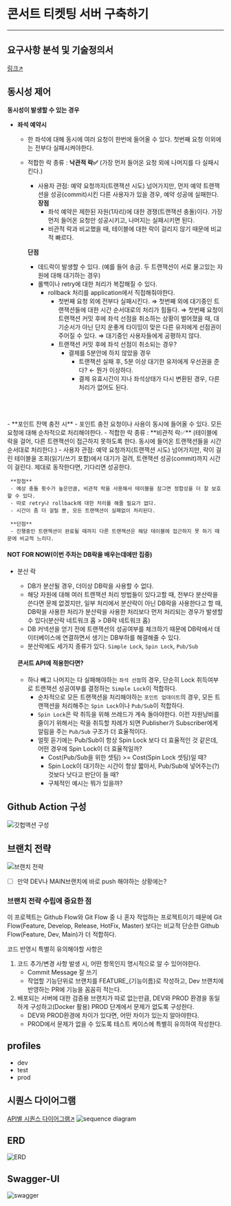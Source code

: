 # 콘서트 티켓팅 서버 구축하기

---
## 요구사항 분석 및 기술정의서
[링크↗](https://github.com/watanka/ticketing/wiki/%EC%BD%98%EC%84%9C%ED%8A%B8-%ED%8B%B0%EC%BC%93%ED%8C%85-%EC%8B%9C%EC%8A%A4%ED%85%9C)

## 동시성 제어
**동시성이 발생할 수 있는 경우**

- **좌석 예약시**
   - 한 좌석에 대해 동시에 여러 요청이 한번에 들어올 수 있다. 첫번째 요청 이외에는 전부다 실패시켜야한다.
   - 적합한 락 종류 : **낙관적 락✅** (가장 먼저 들어온 요청 외에 나머지를 다 실패시킨다.)  
     - 사용자 관점: 예약 요청까지(트랜잭션 시도) 넘어가지만, 먼저 예약 트랜잭션을 성공(commit)시킨 다른 사용자가 있을 경우, 예약 성공에 실패한다.  
     **장점** 
       - 좌석 예약은 제한된 자원(1자리)에 대한 경쟁(트랜잭션 충돌)이다. 가장 먼저 들어온 요청만 성공시키고, 나머지는 실패시키면 된다.
       - 비관적 락과 비교했을 때, 테이블에 대한 락이 걸리지 않기 때문에 비교적 빠르다.
        
     **단점**
      - 데드락이 발생할 수 있다. (예를 들어 송금. 두 트랜잭션이 서로 물고있는 자원에 대해 대기하는 경우) 
      - 롤백이나 retry에 대한 처리가 복잡해질 수 있다.
        - rollback 처리를 application에서 직접해줘야한다.
          - 첫번째 요청 외에 전부다 실패시킨다. ⇒ 첫번째 외에 대기중인 트랜잭션들에 대한 시간 순서대로의 처리가 힘들다. ⇒ 첫번째 요청이 트랜잭션 커밋 후에 좌석 선점을 취소하는 상황이 벌어졌을 때, 대기순서가 아닌 단지 운좋게 타이밍이 맞은 다른 유저에게 선점권이 주어질 수 있다. ⇒ 대기중인 사용자들에게 공평하지 않다.
          - 트랜잭션 커밋 후에 좌석 선점이 취소되는 경우?
             - 결제를 5분안에 하지 않았을 경우
                - 트랜잭션 실패 후, 5분 이상 대기한 유저에게 우선권을 준다? ← 뭔가 이상하다.
                - 결제 유효시간이 지나 좌석상태가 다시 변환된 경우, 다른 처리가 없어도 된다.
</br>
</br>
</br>
- **포인트 잔액 충전 시**
   - 포인트 충전 요청이나 사용이 동시에 들어올 수 있다. 모든 요청에 대해 순차적으로 처리해야한다.
   - 적합한 락 종류 : **비관적 락✅** (테이블에 락을 걸어, 다른 트랜잭션이 접근하지 못하도록 한다. 동시에 들어온 트랜잭션들을 시간 순서대로 처리한다.)   
     - 사용자 관점: 예약 요청까지(트랜잭션 시도) 넘어가지만, 락이 걸린 테이블을 조회(읽기/쓰기 포함)에서 대기가 걸려, 트랜잭션 성공(commit)까지 시간이 걸린다. 제대로 동작한다면, 기다리면 성공한다.  
     
     **장점**
     - 예상 충돌 횟수가 높은만큼, 비관적 락을 사용해서 테이블을 잠그면 정합성을 더 잘 보호할 수 있다.
     - 따로 retry나 rollback에 대한 처리를 해줄 필요가 없다.
     - 시간이 좀 더 걸릴 뿐, 모든 트랜잭션이 실패없이 처리된다.  
     
     **단점**
     - 진행중인 트랜잭션이 완료될 때까지 다른 트랜잭션은 해당 테이블에 접근하지 못 하기 때문에 비교적 느리다.
#### NOT FOR NOW(이번 주차는 DB락을 배우는데에만 집중)
- 분산 락
  - DB가 분산될 경우, 더이상 DB락을 사용할 수 없다.
  - 해당 자원에 대해 여러 트랜잭션 처리 방법들이 있다고할 때, 전부다 분산락을 쓴다면 문제 없겠지만, 일부 처리에서 분산락이 아닌 DB락을 사용한다고 할 때, DB락을 사용한 처리가 분산락을 사용한 처리보다 먼저 처리되는 경우가 발생할 수 있다(분산락 네트워크 홉 > DB락 네트워크 홉)
  - DB 커넥션을 얻기 전에 트랜잭션의 성공여부를 체크하기 때문에 DB락에서 데이터베이스에 연결하면서 생기는 DB부하를 해결해줄 수 있다.
  - 분산락에도 세가지 종류가 있다. `Simple Lock`, `Spin Lock`, `Pub/Sub`
  
  #### 콘서트 API에 적용한다면?
  - 하나 빼고 나머지는 다 실패해야하는 `좌석 선점`의 경우, 단순히 Lock 취득여부로 트랜잭션 성공여부를 결정하는 `Simple Lock`이 적합하다.
    - 순차적으로 모든 트랜잭션을 처리해야하는 `포인트 업데이트`의 경우, 모든 트랜잭션을 처리해주는 `Spin Lock`이나 `Pub/Sub`이 적합하다. 
    - `Spin Lock`은 락 취득을 위해 쓰레드가 계속 돌아야한다. 이런 자원낭비를 줄이기 위해서는 락을 취득할 차례가 되면 Publisher가 Subscriber에게 알림을 주는 `Pub/Sub` 구조가 더 효율적이다.
    - 얼핏 듣기에는 Pub/Sub이 항상 Spin Lock 보다 더 효율적인 것 같은데, 어떤 경우에 Spin Lock이 더 효율적일까?  
      - Cost(Pub/Sub을 위한 셋팅) >= Cost(Spin Lock 셋팅)일 때?
      - Spin Lock이 대기하는 시간이 항상 짧아서, Pub/Sub에 넣어주는(?) 것보다 낫다고 판단이 들 때?
      - 구체적인 예시는 뭐가 있을까?




  

## Github Action 구성
![](docs/github_action구성.png "깃헙액션 구성")

## 브랜치 전략
![](docs/브랜치전략.png "브랜치 전략")
- [ ] 만약 DEV나 MAIN브랜치에 바로 push 해야하는 상황에는?


### 브랜치 전략 수립에 중요한 점

이 프로젝트는 Github Flow와 Git Flow 중 나 혼자 작업하는 프로젝트이기 때문에 Git Flow(Feature, Develop, Release, HotFix, Master) 보다는 비교적 단순한 Github Flow(Feature, Dev, Main)가 더 적합하다.

코드 반영시 특별히 유의해야할 사항은

1. 코드 추가/변경 사항 발생 시, 어떤 항목인지 명시적으로 알 수 있어야한다.
   - Commit Message 잘 쓰기
   - 작업할 기능단위로 브랜치를 FEATURE_{기능이름}로 작성하고, Dev 브랜치에 반영하는 PR에 기능을 꼼꼼히 적는다.
2. 배포되는 서버에 대한 검증용 브랜치가 따로 없는만큼, DEV와 PROD 환경을 동일하게 구성하고(Docker 활용) PROD 단계에서 문제가 없도록 구성한다.
   - DEV와 PROD환경에 차이가 있다면, 어떤 차이가 있는지 알아야한다.
   - PROD에서 문제가 없을 수 있도록 테스트 케이스에 특별히 유의하여 작성한다.

## profiles
- dev
- test
- prod

## 시퀀스 다이어그램
[API별 시퀀스 다이어그램↗](https://github.com/watanka/ticketing/wiki/%EC%84%B8%EB%B6%80-%EC%8B%9C%ED%80%80%EC%8A%A4-%EB%8B%A4%EC%9D%B4%EC%96%B4%EA%B7%B8%EB%9E%A8)
![](docs/sequence%20diagram.png "sequence diagram")


## ERD
![](docs/ERD.png "ERD")


## Swagger-UI
![](docs/swagger-ui.png "swagger")
